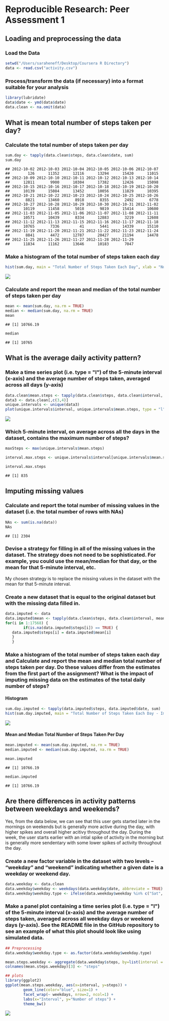 # Reproducible Research: Peer Assessment 1


## Loading and preprocessing the data

### Load the Data

```r
setwd("/Users/saraheneff/Desktop/Coursera R Directory")
data <- read.csv("activity.csv")
```

### Process/transform the data (if necessary) into a format suitable for your analysis

```r
library(lubridate)
data$date <- ymd(data$date)
data.clean <- na.omit(data)
```
## What is mean total number of steps taken per day?

### Calculate the total number of steps taken per day

```r
sum.day <- tapply(data.clean$steps, data.clean$date, sum)
sum.day
```

```
## 2012-10-02 2012-10-03 2012-10-04 2012-10-05 2012-10-06 2012-10-07 
##        126      11352      12116      13294      15420      11015 
## 2012-10-09 2012-10-10 2012-10-11 2012-10-12 2012-10-13 2012-10-14 
##      12811       9900      10304      17382      12426      15098 
## 2012-10-15 2012-10-16 2012-10-17 2012-10-18 2012-10-19 2012-10-20 
##      10139      15084      13452      10056      11829      10395 
## 2012-10-21 2012-10-22 2012-10-23 2012-10-24 2012-10-25 2012-10-26 
##       8821      13460       8918       8355       2492       6778 
## 2012-10-27 2012-10-28 2012-10-29 2012-10-30 2012-10-31 2012-11-02 
##      10119      11458       5018       9819      15414      10600 
## 2012-11-03 2012-11-05 2012-11-06 2012-11-07 2012-11-08 2012-11-11 
##      10571      10439       8334      12883       3219      12608 
## 2012-11-12 2012-11-13 2012-11-15 2012-11-16 2012-11-17 2012-11-18 
##      10765       7336         41       5441      14339      15110 
## 2012-11-19 2012-11-20 2012-11-21 2012-11-22 2012-11-23 2012-11-24 
##       8841       4472      12787      20427      21194      14478 
## 2012-11-25 2012-11-26 2012-11-27 2012-11-28 2012-11-29 
##      11834      11162      13646      10183       7047
```

### Make a histogram of the total number of steps taken each day

```r
hist(sum.day, main = "Total Number of Steps Taken Each Day", xlab = "Number of Steps Per Day")
```

![](PA1_template_files/figure-html/unnamed-chunk-4-1.png) 

### Calculate and report the mean and median of the total number of steps taken per day

```r
mean <- mean(sum.day, na.rm = TRUE)
median <- median(sum.day, na.rm = TRUE)
mean
```

```
## [1] 10766.19
```

```r
median
```

```
## [1] 10765
```

## What is the average daily activity pattern?

### Make a time series plot (i.e. type = "l") of the 5-minute interval (x-axis) and the average number of steps taken, averaged across all days (y-axis)

```r
data.clean$mean.steps <- tapply(data.clean$steps, data.clean$interval, mean)
data3 <- data.clean[,c(3,4)]
unique.intervals <- unique(data3)
plot(unique.intervals$interval, unique.intervals$mean.steps, type = "l", main = "Average Daily Activity Pattern", xlab = "5-Minute Interval", ylab = "Number of Steps Taken")
```

![](PA1_template_files/figure-html/unnamed-chunk-6-1.png) 

### Which 5-minute interval, on average across all the days in the dataset, contains the maximum number of steps?

```r
maxSteps <- max(unique.intervals$mean.steps)

interval.max.steps <- unique.intervals$interval[unique.intervals$mean.steps == maxSteps]

interval.max.steps
```

```
## [1] 835
```

## Imputing missing values

### Calculate and report the total number of missing values in the dataset (i.e. the total number of rows with NAs)

```r
NAs <- sum(is.na(data))
NAs
```

```
## [1] 2304
```

### Devise a strategy for filling in all of the missing values in the dataset. The strategy does not need to be sophisticated. For example, you could use the mean/median for that day, or the mean for that 5-minute interval, etc.

My chosen strategy is to replace the missing values in the dataset with the mean for that 5-minute interval.

### Create a new dataset that is equal to the original dataset but with the missing data filled in.

```r
data.imputed <- data
data.imputed$mean <- tapply(data.clean$steps, data.clean$interval, mean)
for(i in 1:17568) {
        if(is.na(data.imputed$steps[i]) == TRUE) { 
   data.imputed$steps[i] = data.imputed$mean[i]
   }
   }
```

### Make a histogram of the total number of steps taken each day and Calculate and report the mean and median total number of steps taken per day. Do these values differ from the estimates from the first part of the assignment? What is the impact of imputing missing data on the estimates of the total daily number of steps?

#### Histogram

```r
sum.day.imputed <- tapply(data.imputed$steps, data.imputed$date, sum)
hist(sum.day.imputed, main = "Total Number of Steps Taken Each Day - Imputed NAs", xlab = "Number of Steps Per Day")
```

![](PA1_template_files/figure-html/unnamed-chunk-10-1.png) 

#### Mean and Median Total Number of Steps Taken Per Day

```r
mean.imputed <- mean(sum.day.imputed, na.rm = TRUE)
median.imputed <- median(sum.day.imputed, na.rm = TRUE)

mean.imputed
```

```
## [1] 10766.19
```

```r
median.imputed
```

```
## [1] 10766.19
```

## Are there differences in activity patterns between weekdays and weekends?
Yes, from the data below, we can see that this user gets started later in the mornings on weekends but is generally more active during the day, with higher spikes and overall higher acitivy throughout the day.  During the week, the user starts earlier with an intial spike of activity in the morning but is generally more sendentary with some lower spikes of activity throughout the day.

### Create a new factor variable in the dataset with two levels – “weekday” and “weekend” indicating whether a given date is a weekday or weekend day.

```r
data.weekday <- data.clean
data.weekday$weekday <- weekdays(data.weekday$date, abbreviate = TRUE)
data.weekday$weekday.type <- ifelse(data.weekday$weekday %in% c("Sat", "Sun"), "weekend", "weekday")
```

### Make a panel plot containing a time series plot (i.e. type = "l") of the 5-minute interval (x-axis) and the average number of steps taken, averaged across all weekday days or weekend days (y-axis). See the README file in the GitHub repository to see an example of what this plot should look like using simulated data.

```r
## Preprocessing
data.weekday$weekday.type <- as.factor(data.weekday$weekday.type)

mean.steps.weekday <- aggregate(data.weekday$steps, by=list(interval = as.numeric(as.character(data.weekday$interval)), weekdays = data.weekday$weekday.type), FUN=mean)
colnames(mean.steps.weekday)[3] <- "steps"

## plots
library(ggplot2)
ggplot(mean.steps.weekday, aes(x=interval, y=steps)) + 
        geom_line(color="blue", size=1) + 
        facet_wrap(~ weekdays, nrow=2, ncol=1) +
        labs(x="Interval", y="Number of steps") +
        theme_bw()
```

![](PA1_template_files/figure-html/unnamed-chunk-13-1.png) 
